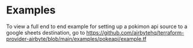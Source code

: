 # Examples

To view a full end to end example for setting up a pokimon api source to a google sheets destination, go to https://github.com/airbytehq/terraform-provider-airbyte/blob/main/examples/pokeapi/example.tf
